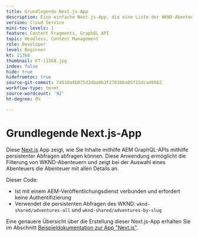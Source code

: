 ```yaml
---
title: Grundlegende Next.js-App
description: Eine einfache Next.js-App, die eine Liste der WKND-Abenteuer und deren Details anzeigt
version: Cloud Service
mini-toc-levels: 1
feature: Content Fragments, GraphQL API
topic: Headless, Content Management
role: Developer
level: Beginner
kt: 11368
thumbnail: KT-11368.jpg
index: false
hide: true
hidefromtoc: true
source-git-commit: 74510a4b075d2dba9b3f27018ba05f15dcad9562
workflow-type: tm+mt
source-wordcount: '92'
ht-degree: 0%

---
```



# Grundlegende Next.js-App

Diese [Next.js](https://nextjs.org/) App zeigt, wie Sie Inhalte mithilfe AEM GraphQL-APIs mithilfe persistenter Abfragen abfragen können. Diese Anwendung ermöglicht die Filterung von WKND-Abenteuern und zeigt bei der Auswahl eines Abenteuers die Abenteuer mit allen Details an.

Dieser Code:

+ Ist mit einem AEM-Veröffentlichungsdienst verbunden und erfordert keine Authentifizierung
+ Verwendet die persistenten Abfragen des WKND: `wknd-shared/adventures-all` und `wknd-shared/adventures-by-slug`

Eine genauere Übersicht über die Erstellung dieser Next.js-App erhalten Sie im Abschnitt [Beispieldokumentation zur App &quot;Next.js&quot;](../example-apps/next-js.md).
